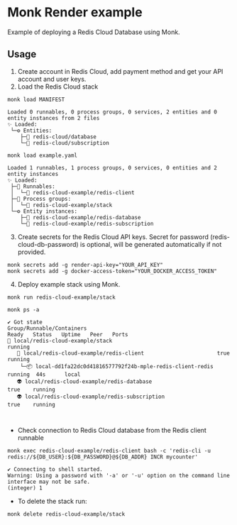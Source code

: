 # Monk Render example

Example of deploying a Redis Cloud Database using Monk.

## Usage

1. Create account in Redis Cloud, add payment method and get your API account and user keys.
2. Load the Redis Cloud stack
```
monk load MANIFEST

Loaded 0 runnables, 0 process groups, 0 services, 2 entities and 0 entity instances from 2 files
✨ Loaded:
 └─⚙️ Entities: 
    ├─🧩 redis-cloud/database
    └─🧩 redis-cloud/subscription
```

```
monk load example.yaml

Loaded 1 runnables, 1 process groups, 0 services, 0 entities and 2 entity instances
✨ Loaded:
 ├─🔩 Runnables:        
 │  └─🧩 redis-cloud-example/redis-client
 ├─🔗 Process groups:   
 │  └─🧩 redis-cloud-example/stack
 └─⚙️ Entity instances: 
    ├─🧩 redis-cloud-example/redis-database
    └─🧩 redis-cloud-example/redis-subscription
```

3. Create secrets for the Redis Cloud API keys. Secret for password (redis-cloud-db-password) is optional, will be generated automatically if not provided.

```
monk secrets add -g render-api-key="YOUR_API_KEY"
monk secrets add -g docker-access-token="YOUR_DOCKER_ACCESS_TOKEN"
```

4. Deploy example stack using Monk.

```
monk run redis-cloud-example/stack
```

```
monk ps -a

✔ Got state
Group/Runnable/Containers                                          Ready   Status   Uptime   Peer   Ports  
🔗 local/redis-cloud-example/stack                                         running                          
   🔩 local/redis-cloud-example/redis-client                       true    running                          
    └─📦 local-dd1fa22dc0d41816577792f24b-mple-redis-client-redis          running  44s      local          
   👽 local/redis-cloud-example/redis-database                     true    running                          
   👽 local/redis-cloud-example/redis-subscription                 true    running                            

        

```

-  Check connection to Redis Cloud database from the Redis client runnable

```
monk exec redis-cloud-example/redis-client bash -c 'redis-cli -u redis://${DB_USER}:${DB_PASSWORD}@${DB_ADDR} INCR mycounter'

✔ Connecting to shell started.
Warning: Using a password with '-a' or '-u' option on the command line interface may not be safe.
(integer) 1
```

- To delete the stack run:

```
monk delete redis-cloud-example/stack
```